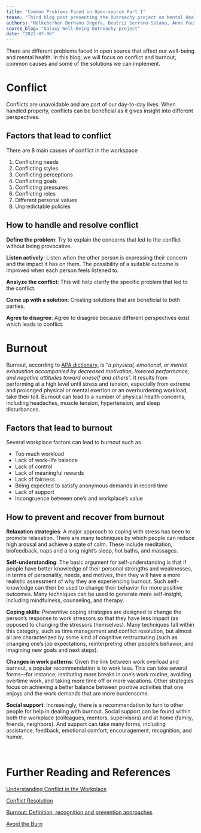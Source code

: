 ```yaml
---
title: "Common Problems Faced in Open-source Part I"
tease: "Third blog post presenting the Outreachy project on Mental Health"
authors: "Melkeberhan Berhanu Degefa, Beatriz Serrano-Solano, Anne Fouilloux"
source_blog: "Galaxy Well-Being Outreachy project"
date: "2022-07-06"
---
```


There are different problems faced in open source that affect our well-being and mental health. In this blog, we will focus on conflict and burnout, common causes and some of the solutions we can implement.

# Conflict

Conflicts are unavoidable and are part of our day-to-day lives. When handled properly, conflicts can be beneficial as it gives insight into different perspectives.

## Factors that lead to conflict

There are 8 main causes of conflict in the workspace
1.	Conflicting needs
2.	Conflicting styles
3.	Conflicting perceptions
4.	Conflicting goals
5.	Conflicting pressures 
6.	Conflicting roles
7.	Different personal values
8.	Unpredictable policies

## How to handle and resolve conflict

**Define the problem**: Try to explain the concerns that led to the conflict without being provocative. 

**Listen actively**: Listen when the other person is expressing their concern and the impact it has on them. The possibility of a suitable outcome is improved when each person feels listened to. 

**Analyze the conflict**: This will help clarify the specific problem that led to the conflict.

**Come up with a solution**: Creating solutions that are beneficial to both parties.

**Agree to disagree**: Agree to disagree because different perspectives exist which leads to conflict.

# Burnout

Burnout, according to [APA dictionary](https://dictionary.apa.org/), is “*a physical, emotional, or mental exhaustion accompanied by decreased motivation, lowered performance, and negative attitudes toward oneself and others*”. It results from performing at a high level until stress and tension, especially from extreme and prolonged physical or mental exertion or an overburdening workload, take their toll. 
Burnout can lead to a number of physical health concerns, including headaches, muscle tension, hypertension, and sleep disturbances.

## Factors that lead to burnout

Several workplace factors can lead to burnout such as

* Too much workload
* Lack of work-life balance
* Lack of control
* Lack of meaningful rewards
* Lack of fairness
* Being expected to satisfy anonymous demands in record time
* Lack of support
* Incongruence between one’s and workplace’s value

## How to prevent and recover from burnout 

**Relaxation strategies**: A major approach to coping with stress has been to promote relaxation. There are many techniques by which people can reduce high arousal and achieve a state of calm. These include meditation, biofeedback, naps and a long night’s sleep, hot baths, and massages. 

**Self-understanding**: The basic argument for self-understanding is that if people have better knowledge of their personal strengths and weaknesses, in terms of personality, needs, and motives, then they will have a more realistic assessment of why they are experiencing burnout. Such self-knowledge can then be used to change their behavior for more positive outcomes. Many techniques can be used to generate more self-insight, including mindfulness, counseling, and therapy. 

**Coping skills**: Preventive coping strategies are designed to change the person’s response to work stressors so that they have less impact (as opposed to changing the stressors themselves). Many techniques fall within this category, such as time management and conflict resolution, but almost all are characterized by some kind of cognitive restructuring (such as changing one’s job expectations, reinterpreting other people’s behavior, and imagining new goals and next steps). 

**Changes in work patterns**: Given the link between work overload and burnout, a popular recommendation is to work less. This can take several forms—for instance, instituting more breaks in one’s work routine, avoiding overtime work, and taking more time off or more vacations. Other strategies focus on achieving a better balance between positive activities that one enjoys and the work demands that are more burdensome.

**Social support**: Increasingly, there is a recommendation to turn to other people for help in dealing with burnout. Social support can be found within both the workplace (colleagues, mentors, supervisors) and at home (family, friends, neighbors). And support can take many forms, including assistance, feedback, emotional comfort, encouragement, recognition, and humor.

 
# Further Reading and References
[Understanding Conflict in the Workplace](https://journals.flvc.org/edis/article/download/108147/103437)

[Conflict Resolution](https://www.maxwell.syr.edu/docs/default-source/ektron-files/conflict-resolution-nk.pdf?sfvrsn=4de5d71e_5)

[Burnout: Definition, recognition and prevention approaches](https://www.bridgestoeurope.com/wp-content/uploads/2020/03/BOIT_theoretical_abstract_2705.pdf)

[Avoid the Burn](https://www.apa.org/gradpsych/2011/03/corner)
